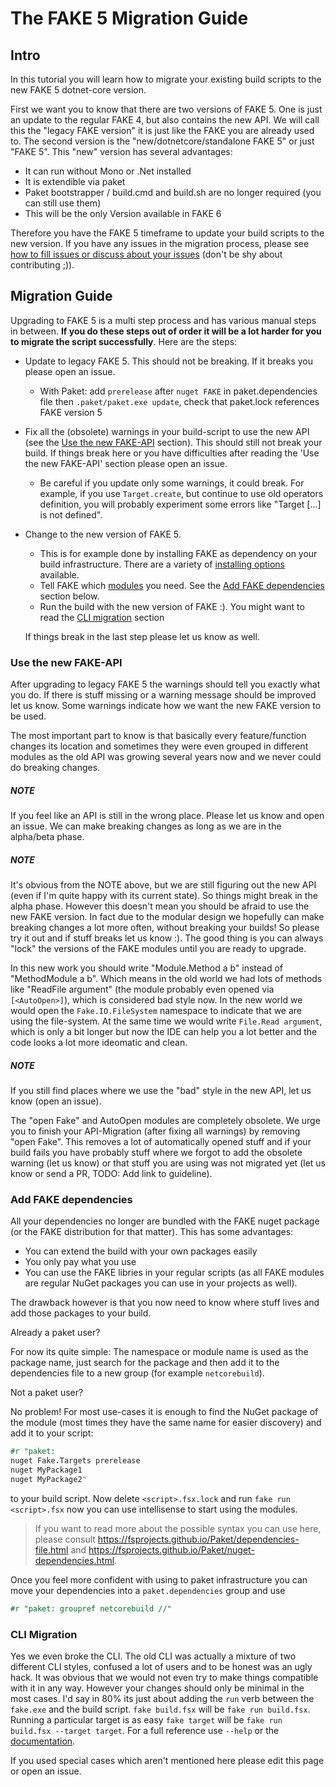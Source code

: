 # The FAKE 5 Migration Guide

## Intro

In this tutorial you will learn how to migrate your existing build scripts to the new FAKE 5 dotnet-core version.

First we want you to know that there are two versions of FAKE 5. One is just an update to the regular FAKE 4, but also contains the new API.
We will call this the "legacy FAKE version" it is just like the FAKE you are already used to. The second version is the "new/dotnetcore/standalone FAKE 5" or just "FAKE 5".
This "new" version has several advantages:

* It can run without Mono or .Net installed
* It is extendible via paket
* Paket bootstrapper / build.cmd and build.sh are no longer required (you can still use them)
* This will be the only Version available in FAKE 6

Therefore you have the FAKE 5 timeframe to update your build scripts to the new version. If you have any issues in the migration process, please see [how to fill issues or discuss about your issues](/contributing.html) (don't be shy about contributing ;)).

## Migration Guide

Upgrading to FAKE 5 is a multi step process and has various manual steps in between. **If you do these steps out of order it will be a lot harder for you to migrate the script successfully**. Here are the steps:

* Update to legacy FAKE 5. This should not be breaking. If it breaks you please open an issue.

  * With Paket: add `prerelease` after `nuget FAKE` in paket.dependencies file then `.paket/paket.exe update`, check that paket.lock references FAKE version 5 

* Fix all the (obsolete) warnings in your build-script to use the new API (see the [Use the new FAKE-API](#Use-the-new-FAKE-API) section).
  This should still not break your build. If things break here or you have difficulties after reading the 'Use the new FAKE-API' section
  please open an issue.
  * Be careful if you update only some warnings, it could break. For example, if you use `Target.create`, but continue to use old operators definition, you will probably experiment some errors like "Target [...] is not defined".  
* Change to the new version of FAKE 5.

  * This is for example done by installing FAKE as dependency on your build infrastructure.
    There are a variety of [installing options](fake-gettingstarted.html#Install-FAKE) available.
  * Tell FAKE which [modules](fake-fake5-modules.html) you need.
    See the [Add FAKE dependencies](#Add-FAKE-dependencies) section below.
  * Run the build with the new version of FAKE :). You might want to read the [CLI migration](#CLI-Migration) section

  If things break in the last step please let us know as well.

### Use the new FAKE-API

After upgrading to legacy FAKE 5 the warnings should tell you exactly what you do. If there is stuff missing or a warning message should be improved let us know.
Some warnings indicate how we want the new FAKE version to be used.

The most important part to know is that basically every feature/function changes its location and sometimes they were even grouped in different modules
as the old API was growing several years now and we never could do breaking changes.

<div class="alert alert-info">
    <h5>NOTE</h5>
    <p>If you feel like an API is still in the wrong place. Please let us know and open an issue. We can make breaking changes as long as we are in the alpha/beta phase.</p>
</div>

<div class="alert alert-info">
    <h5>NOTE</h5>
    <p>It's obvious from the NOTE above, but we are still figuring out the new API (even if I'm quite happy with its current state).
So things might break in the alpha phase. However this doesn't mean you should be afraid to use the new FAKE version.
In fact due to the modular design we hopefully can make breaking changes a lot more often, without breaking your builds!
So please try it out and if stuff breaks let us know :).
The good thing is you can always "lock" the versions of the FAKE modules until you are ready to upgrade.</p>
</div>

In this new work you should write "Module.Method a b" instead of "MethodModule a b". Which means in the old world we had lots of methods like
"ReadFile argument" (the module probably even opened via `[<AutoOpen>]`), which is considered bad style now.
In the new world we would open the `Fake.IO.FileSystem` namespace to indicate that we are using the file-system.
At the same time we would write `File.Read argument`, which is only a bit longer but now the IDE can help you a lot better and the code looks a lot more ideomatic and clean.

<div class="alert alert-info">
    <h5>NOTE</h5>
    <p>If you still find places where we use the "bad" style in the new API, let us know (open an issue).</p>
</div>

The "open Fake" and AutoOpen modules are completely obsolete. 
We urge you to finish your API-Migration (after fixing all warnings) by removing "open Fake".
This removes a lot of automatically opened stuff and if your build fails you have probably stuff where we forgot to add the obsolete warning (let us know) or that 
stuff you are using was not migrated yet (let us know or send a PR, TODO: Add link to guideline).

### Add FAKE dependencies

All your dependencies no longer are bundled with the FAKE nuget package (or the FAKE distribution for that matter). This has some advantages:

* You can extend the build with your own packages easily
* You only pay what you use
* You can use the FAKE libries in your regular scripts (as all FAKE modules are regular NuGet packages you can use in your projects as well).

The drawback however is that you now need to know where stuff lives and add those packages to your build.

 Already a paket user?

For now its quite simple: The namespace or module name is used as the package name, just search for the package and then
add it to the dependencies file to a new group (for example `netcorebuild`).

 Not a paket user?

No problem! For most use-cases it is enough to find the NuGet package of the module (most times they have the same name for easier discovery) and add it to your script: 

```fsharp
#r "paket:
nuget Fake.Targets prerelease
nuget MyPackage1
nuget MyPackage2"
```

to your build script. Now delete `<script>.fsx.lock` and run `fake run <script>.fsx` now you can use intellisense to start using the modules.

> If you want to read more about the possible syntax you can use here, please consult https://fsprojects.github.io/Paket/dependencies-file.html and https://fsprojects.github.io/Paket/nuget-dependencies.html.

Once you feel more confident with using to paket infrastructure you can move your dependencies into a `paket.dependencies` group and use

```fsharp
#r "paket: groupref netcorebuild //"
```

### CLI Migration

Yes we even broke the CLI. The old CLI was actually a mixture of two different CLI styles, confused a lot of users and to be honest was an ugly hack.
It was obvious that we would not even try to make things compatible with it in any way.
However your changes should only be minimal in the most cases. I'd say in 80% its just about adding the `run` verb between the `fake.exe` and the build script.
`fake build.fsx` will be `fake run build.fsx`. Running a particular target is as easy `fake target` will be `fake run build.fsx --target target`.
For a full reference use `--help` or the [documentation](fake-commandline.html).

If you used special cases which aren't mentioned here please edit this page or open an issue.
